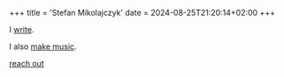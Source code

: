 +++
title = 'Stefan Mikolajczyk'
date = 2024-08-25T21:20:14+02:00
+++

I [write](visusolis.md).

I also [make music](http://dawnsight.stefanmiko.com).

[reach out](mailto:stefan@mikolajczyk.fr)
